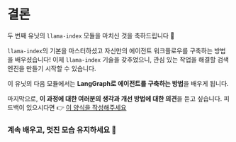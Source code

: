 # 결론

두 번째 유닛의 `llama-index` 모듈을 마치신 것을 축하드립니다 🥳

`llama-index`의 기본을 마스터하셨고 자신만의 에이전트 워크플로우를 구축하는 방법을 배우셨습니다!
이제 `llama-index` 기술을 갖추었으니, 관심 있는 작업을 해결할 검색 엔진을 만들기 시작할 수 있습니다.

이 유닛의 다음 모듈에서는 **LangGraph로 에이전트를 구축하는 방법**을 배우게 됩니다.

마지막으로, **이 과정에 대한 여러분의 생각과 개선 방법에 대한 의견**을 듣고 싶습니다.
피드백이 있으시다면 👉 [이 양식을 작성해주세요](https://docs.google.com/forms/d/e/1FAIpQLSe9VaONn0eglax0uTwi29rIn4tM7H2sYmmybmG5jJNlE5v0xA/viewform?usp=dialog)

### 계속 배우고, 멋진 모습 유지하세요 🤗
